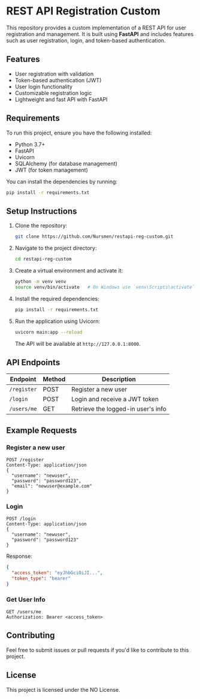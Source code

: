 # REST API Registration Custom

This repository provides a custom implementation of a REST API for user registration and management. It is built using **FastAPI** and includes features such as user registration, login, and token-based authentication.

## Features

- User registration with validation
- Token-based authentication (JWT)
- User login functionality
- Customizable registration logic
- Lightweight and fast API with FastAPI

## Requirements

To run this project, ensure you have the following installed:

- Python 3.7+
- FastAPI
- Uvicorn
- SQLAlchemy (for database management)
- JWT (for token management)

You can install the dependencies by running:

```bash
pip install -r requirements.txt
```

## Setup Instructions

1. Clone the repository:

   ```bash
   git clone https://github.com/Nursmen/restapi-reg-custom.git
   ```

2. Navigate to the project directory:

   ```bash
   cd restapi-reg-custom
   ```

3. Create a virtual environment and activate it:

   ```bash
   python -m venv venv
   source venv/bin/activate   # On Windows use `venv\Scripts\activate`
   ```

4. Install the required dependencies:

   ```bash
   pip install -r requirements.txt
   ```

5. Run the application using Uvicorn:

   ```bash
   uvicorn main:app --reload
   ```

   The API will be available at `http://127.0.0.1:8000`.

## API Endpoints

| Endpoint           | Method | Description                     |
|--------------------|--------|---------------------------------|
| `/register`        | POST   | Register a new user             |
| `/login`           | POST   | Login and receive a JWT token   |
| `/users/me`        | GET    | Retrieve the logged-in user's info |

## Example Requests

### Register a new user

```http
POST /register
Content-Type: application/json
{
  "username": "newuser",
  "password": "password123",
  "email": "newuser@example.com"
}
```

### Login

```http
POST /login
Content-Type: application/json
{
  "username": "newuser",
  "password": "password123"
}
```

Response:

```json
{
  "access_token": "eyJhbGciOiJI...",
  "token_type": "bearer"
}
```

### Get User Info

```http
GET /users/me
Authorization: Bearer <access_token>
```

## Contributing

Feel free to submit issues or pull requests if you'd like to contribute to this project.

## License

This project is licensed under the NO License.
